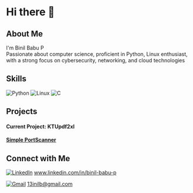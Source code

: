 # Hi there 👋

## About Me
I'm Binil Babu P <br> Passionate about computer science, proficient in Python, Linux enthusiast, with a strong focus on cybersecurity, networking, and cloud technologies

## Skills
![Python](https://img.shields.io/badge/Python-3776AB?style=for-the-badge&logo=python&logoColor=white)
![Linux](https://img.shields.io/badge/Linux-FCC624?style=for-the-badge&logo=linux&logoColor=black)
![C](https://img.shields.io/badge/C-00599C?style=for-the-badge&logo=C&logoColor=white)

## Projects
#### Current Project: KTUpdf2xl
#### [Simple PortScanner](https://github.com/13inilb/simple_portscanner)



## Connect with Me
[![LinkedIn](https://img.shields.io/badge/-0077B5?style=flat-square&logo=linkedin&logoColor=white&label=)](https://www.linkedin.com/in/your-linkedin-profile) www.linkedin.com/in/binil-babu-p


[![Gmail](https://img.shields.io/badge/-D14836?style=flat-square&logo=gmail&logoColor=white&label=)](mailto:your-email@gmail.com) 13inilb@gmail.com


